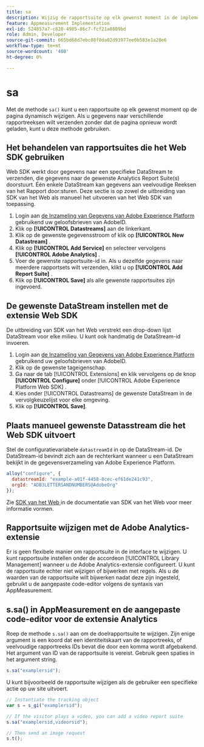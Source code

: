 ```yaml
---
title: sa
description: Wijzig de rapportsuite op elk gewenst moment in de implementatie.
feature: Appmeasurement Implementation
exl-id: 524857a7-c820-4985-86c7-fcf21a0809bd
role: Admin, Developer
source-git-commit: 665bd68d7ebc08f0da02d93977ee0b583e1a28e6
workflow-type: tm+mt
source-wordcount: '408'
ht-degree: 0%

---
```


# sa

Met de methode `sa()` kunt u een rapportsuite op elk gewenst moment op de pagina dynamisch wijzigen. Als u gegevens naar verschillende rapportreeksen wilt verzenden zonder dat de pagina opnieuw wordt geladen, kunt u deze methode gebruiken.

## Het behandelen van rapportsuites die het Web SDK gebruiken

Web SDK werkt door gegevens naar een specifieke DataStream te verzenden, die gegevens naar de gewenste Analytics Report Suite(s) doorstuurt. Één enkele DataStream kan gegevens aan veelvoudige Reeksen van het Rapport door:sturen. Deze sectie is op zowel de uitbreiding van SDK van het Web als manueel het uitvoeren van het Web SDK van toepassing.

1. Login aan [ de Inzameling van Gegevens van Adobe Experience Platform ](https://experience.adobe.com/data-collection) gebruikend uw geloofsbrieven van AdobeID.
1. Klik op **[!UICONTROL Datastreams]** aan de linkerkant.
1. Klik op de gewenste gegevensstroom of klik op **[!UICONTROL New Datastream]** .
1. Klik op **[!UICONTROL Add Service]** en selecteer vervolgens **[!UICONTROL Adobe Analytics]** .
1. Voer de gewenste rapportsuite-id in. Als u dezelfde gegevens naar meerdere rapportsets wilt verzenden, klikt u op **[!UICONTROL Add Report Suite]** .
1. Klik op **[!UICONTROL Save]** als alle gewenste rapportsuites zijn ingevoerd.

## De gewenste DataStream instellen met de extensie Web SDK

De uitbreiding van SDK van het Web verstrekt een drop-down lijst DataStream voor elke milieu. U kunt ook handmatig de DataStream-id invoeren.

1. Login aan [ de Inzameling van Gegevens van Adobe Experience Platform ](https://experience.adobe.com/data-collection) gebruikend uw geloofsbrieven van AdobeID.
1. Klik op de gewenste tageigenschap.
1. Ga naar de tab [!UICONTROL Extensions] en klik vervolgens op de knop **[!UICONTROL Configure]** onder [!UICONTROL Adobe Experience Platform Web SDK] .
1. Kies onder [!UICONTROL Datastreams] de gewenste DataStream in de vervolgkeuzelijst voor elke omgeving.
1. Klik op **[!UICONTROL Save]**.

## Plaats manueel gewenste Datasstream die het Web SDK uitvoert

Stel de configuratievariabele `datastreamId` in op de DataStream-id. De DataStream-id bevindt zich aan de rechterkant wanneer u een DataStream bekijkt in de gegevensverzameling van Adobe Experience Platform.

```js
alloy("configure", {
  datastreamId: "example-a01f-4458-8cec-ef61de241c93",
  orgId: "ADB3LETTERSANDNUMBERS@AdobeOrg"
});
```

Zie [ SDK van het Web ](https://experienceleague.adobe.com/docs/experience-platform/edge/fundamentals/configuring-the-sdk.html?lang=nl-NL) in de documentatie van SDK van het Web voor meer informatie vormen.

## Rapportsuite wijzigen met de Adobe Analytics-extensie

Er is geen flexibele manier om rapportsuite in de interface te wijzigen. U kunt rapportsuite instellen onder de accordeon [!UICONTROL Library Management] wanneer u de Adobe Analytics-extensie configureert. U kunt de rapportsuite echter niet wijzigen of bijwerken met regels. Als u de waarden van de rapportsuite wilt bijwerken nadat deze zijn ingesteld, gebruikt u de aangepaste code-editor volgens de syntaxis van AppMeasurement.

## s.sa() in AppMeasurement en de aangepaste code-editor voor de extensie Analytics

Roep de methode `s.sa()` aan om de doelrapportsuite te wijzigen. Zijn enige argument is een koord dat een identiteitskaart van de rapportreeks, of veelvoudige rapportreeks IDs bevat die door een komma wordt afgebakend. Het argument van ID van de rapportsuite is vereist. Gebruik geen spaties in het argument string.

```js
s.sa("examplersid");
```

U kunt bijvoorbeeld de rapportsuite wijzigen als de gebruiker een specifieke actie op uw site uitvoert.

```js
// Instantiate the tracking object
var s = s_gi("examplersid");

// If the visitor plays a video, you can add a video report suite
s.sa("examplersid,videorsid");

// Then send an image request
s.t();
```
